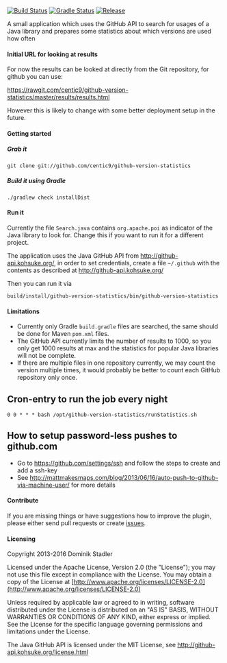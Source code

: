 [![Build Status](https://travis-ci.org/centic9/github-version-statistics.svg)](https://travis-ci.org/centic9/github-version-statistics) 
[![Gradle Status](https://gradleupdate.appspot.com/centic9/github-version-statistics/status.svg?branch=master)](https://gradleupdate.appspot.com/centic9/github-version-statistics/status)
[![Release](https://img.shields.io/github/release/centic9/github-version-statistics.svg)](https://github.com/centic9/github-version-statistics/releases)

A small application which uses the GitHub API to search for usages of a Java library and prepares some statistics about which versions are used how often

#### Initial URL for looking at results

For now the results can be looked at directly from the Git repository, for github you can use:

https://rawgit.com/centic9/github-version-statistics/master/results/results.html

However this is likely to change with some better deployment setup in the future.

#### Getting started

##### Grab it

    git clone git://github.com/centic9/github-version-statistics

##### Build it using Gradle

    ./gradlew check installDist

#### Run it

Currently the file `Search.java` contains `org.apache.poi` as indicator of the Java library to look for. Change this if you want to run it for a different project.

The application uses the Java GitHub API from http://github-api.kohsuke.org/, in order to set credentials, create a file `~/.github` with the contents as described at http://github-api.kohsuke.org/

Then you can run it via

    build/install/github-version-statistics/bin/github-version-statistics

#### Limitations

* Currently only Gradle `build.gradle` files are searched, the same should be done for Maven `pom.xml` files.
* The GitHub API currently limits the number of results to 1000, so you only get 1000 results at max and the statistics for popular Java libraries will not be complete.
* If there are multiple files in one repository currently, we may count the version multiple times, it would probably be better to count each GitHub repository only once.

## Cron-entry to run the job every night

    0 0 * * * bash /opt/github-version-statistics/runStatistics.sh

## How to setup password-less pushes to github.com

* Go to https://github.com/settings/ssh and follow the steps to create and add a ssh-key
* See http://mattmakesmaps.com/blog/2013/06/16/auto-push-to-github-via-machine-user/ for more details

#### Contribute

If you are missing things or have suggestions how to improve the plugin, please either send pull requests or create [issues](https://github.com/centic9/github-version-statistics/issues).

#### Licensing

   Copyright 2013-2016 Dominik Stadler

   Licensed under the Apache License, Version 2.0 (the "License");
   you may not use this file except in compliance with the License.
   You may obtain a copy of the License at [http://www.apache.org/licenses/LICENSE-2.0](http://www.apache.org/licenses/LICENSE-2.0)

   Unless required by applicable law or agreed to in writing, software
   distributed under the License is distributed on an "AS IS" BASIS,
   WITHOUT WARRANTIES OR CONDITIONS OF ANY KIND, either express or implied.
   See the License for the specific language governing permissions and
   limitations under the License.

The Java GitHub API is licensed under the MIT License, see http://github-api.kohsuke.org/license.html
